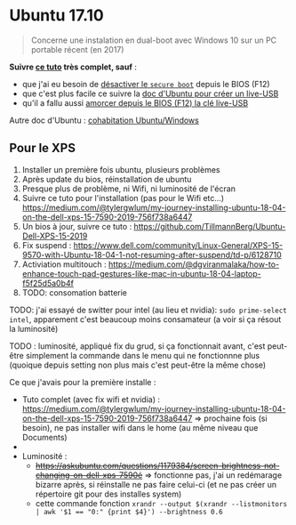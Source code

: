 Ubuntu 17.10
============

> Concerne une instalation en dual-boot avec Windows 10 sur un PC portable récent (en 2017)

__Suivre [ce tuto](https://soozx.fr/installer-ubuntu-dual-boot-windows-10/) très complet, sauf__ :

* que j'ai eu besoin de [désactiver le `secure boot`](https://doc.ubuntu-fr.org/desactiver_secure_boot) depuis le BIOS (F12)
* que c'est plus facile ce suivre la [doc d'Ubuntu pour créer un live-USB](https://doc.ubuntu-fr.org/live_usb#creation_d_un_live-usb_depuis_windows)
* qu'il a fallu aussi [amorcer depuis le BIOS (F12) la clé live-USB](https://doc.ubuntu-fr.org/tutoriel/amorcer_sur_cd_ubuntu)

Autre doc d'Ubuntu : [cohabitation Ubuntu/Windows](https://doc.ubuntu-fr.org/cohabitation_ubuntu_windows)

## Pour le XPS

1. Installer un première fois ubuntu, plusieurs problèmes
2. Après update du bios, réinstallation de ubuntu
3. Presque plus de problème, ni Wifi, ni luminosité de l'écran
4. Suivre ce tuto pour l'installation (pas pour le Wifi etc...) https://medium.com/@tylergwlum/my-journey-installing-ubuntu-18-04-on-the-dell-xps-15-7590-2019-756f738a6447
5. Un bios à jour, suivre ce tuto : https://github.com/TillmannBerg/Ubuntu-Dell-XPS-15-2019
5. Fix suspend : https://www.dell.com/community/Linux-General/XPS-15-9570-with-Ubuntu-18-04-1-not-resuming-after-suspend/td-p/6128710
5. Activiation multitouch : https://medium.com/@dgviranmalaka/how-to-enhance-touch-pad-gestures-like-mac-in-ubuntu-18-04-laptop-f5f25d5a0b4f
6. TODO: consomation batterie

TODO: j'ai essayé de switter pour intel (au lieu et nvidia): `sudo prime-select intel`, apparement c'est beaucoup moins consamateur (a voir si ça résout la luminosité) 

TODO : luminosité, appliqué fix du grud, si ça fonctionnait avant, c'est peut-être simplement la commande dans le menu qui ne fonctionnne plus (quoique depuis setting non plus mais c'est peut-être la même chose)

Ce que j'avais pour la première installe :

* Tuto complet (avec fix wifi et nvidia) : https://medium.com/@tylergwlum/my-journey-installing-ubuntu-18-04-on-the-dell-xps-15-7590-2019-756f738a6447 => prochaine fois (si besoin), ne pas installer wifi dans le home (au même niveau que Documents)
* 
* Luminosité :
  * ~~https://askubuntu.com/questions/1179384/screen-brightness-not-changing-on-dell-xps-7590é~~ => fonctionne pas, j'ai un redémarage bizarre après, si réinstalle ne pas faire celui-ci (et ne pas créer un répertoire git pour des installes system)
  * cette commande fonction `xrandr --output $(xrandr --listmonitors | awk '$1 == "0:" {print $4}') --brightness 0.6`
 
